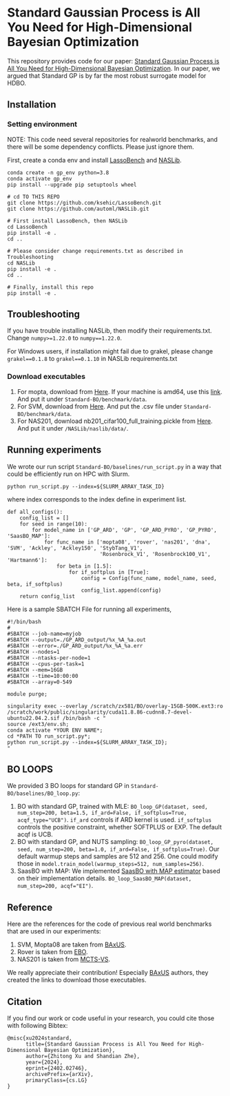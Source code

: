 # Standard Gaussian Process is All You Need for High-Dimensional Bayesian Optimization

This repository provides code for our paper: [Standard Gaussian Process is All You Need for High-Dimensional Bayesian Optimization](https://arxiv.org/abs/2402.02746).
In our paper, we argued that Standard GP is by far the most robust surrogate model for HDBO.

## Installation
### Setting environment
NOTE: This code need several repositories for realworld benchmarks, and there will be some dependency conflicts. Please just ignore them.

First, create a conda env and install [LassoBench](https://github.com/ksehic/LassoBench) and [NASLib](https://github.com/automl/NASLib).
```angular2html
conda create -n gp_env python=3.8
conda activate gp_env
pip install --upgrade pip setuptools wheel

# cd TO THIS REPO
git clone https://github.com/ksehic/LassoBench.git
git clone https://github.com/automl/NASLib.git

# First install LassoBench, then NASLib
cd LassoBench
pip install -e .
cd ..

# Please consider change requirements.txt as described in Troubleshooting
cd NASLib 
pip install -e .
cd ..

# Finally, install this repo
pip install -e .
```
## Troubleshooting
If you have trouble installing NASLib, then modify their requirements.txt. Change `numpy>=1.22.0`
to `numpy==1.22.0`.

For Windows users, if installation might fail due to grakel, please change `grakel==0.1.8` to `grakel==0.1.10` in NASLib requirements.txt

### Download executables
1. For mopta, download from [Here](https://leonard.papenmeier.io/2023/02/09/mopta08-executables.html). If your machine is amd64, use this [link](https://mopta.papenmeier.io/mopta08_amd64.exe). And put it under `Standard-BO/benchmark/data`.
2. For SVM, download from [Here](https://archive.ics.uci.edu/dataset/206/relative+location+of+ct+slices+on+axial+axis). And put the .csv file under `Standard-BO/benchmark/data`.
3. For NAS201, download nb201_cifar100_full_training.pickle from [Here](https://drive.google.com/drive/folders/1rwmkqyij3I24zn5GSO6fGv2mzdEfPIEa). And put it under `/NASLib/naslib/data/`.
## Running experiments
We wrote our run script `Standard-BO/baselines/run_script.py` in a way that could be efficiently run on HPC with Slurm.
```angular2html
python run_script.py --index=${SLURM_ARRAY_TASK_ID}
```
where index corresponds to the index define in experiment list.
```angular2html
def all_configs():
    config_list = []
    for seed in range(10):
        for model_name in ['GP_ARD', 'GP', 'GP_ARD_PYRO', 'GP_PYRO', 'SaasBO_MAP']:
            for func_name in ['mopta08', 'rover', 'nas201', 'dna', 'SVM', 'Ackley', 'Ackley150', 'StybTang_V1',
                              'Rosenbrock_V1', 'Rosenbrock100_V1', 'Hartmann6']:
                for beta in [1.5]:
                    for if_softplus in [True]:
                        config = Config(func_name, model_name, seed, beta, if_softplus)
                        config_list.append(config)
    return config_list
```

Here is a sample SBATCH File for running all experiments,
```angular2html
#!/bin/bash
#
#SBATCH --job-name=myjob
#SBATCH --output=./GP_ARD_output/%x_%A_%a.out
#SBATCH --error=./GP_ARD_output/%x_%A_%a.err
#SBATCH --nodes=1
#SBATCH --ntasks-per-node=1
#SBATCH --cpus-per-task=1
#SBATCH --mem=16GB
#SBATCH --time=10:00:00
#SBATCH --array=0-549

module purge;

singularity exec --overlay /scratch/zx581/BO/overlay-15GB-500K.ext3:ro  /scratch/work/public/singularity/cuda11.8.86-cudnn8.7-devel-ubuntu22.04.2.sif /bin/bash -c "
source /ext3/env.sh;
conda activate *YOUR ENV NAME*;
cd *PATH TO run_script.py*;
python run_script.py --index=${SLURM_ARRAY_TASK_ID};
"
```

## BO LOOPS
We provided 3 BO loops for standard GP in `Standard-BO/baselines/BO_loop.py`:
1. BO with standard GP, trained with MLE: ```BO_loop_GP(dataset, seed, num_step=200, beta=1.5, if_ard=False, if_softplus=True, acqf_type="UCB")```. `if_ard` 
controls if ARD kernel is used. `if_softplus` controls the positive constraint, whether SOFTPLUS or EXP. The default acqf is UCB.
2. BO with standard GP, and NUTS sampling: ```BO_loop_GP_pyro(dataset, seed, num_step=200, beta=1.0, if_ard=False, if_softplus=True)```. Our default warmup steps and samples are 512 and 256. One could modify those in `model.train_model(warmup_steps=512, num_samples=256)`.
3. SaasBO with MAP: We implemented [SaasBO with MAP estimator](https://arxiv.org/abs/2103.00349) based on their implementation details. `BO_loop_SaasBO_MAP(dataset, num_step=200, acqf="EI")`.

## Reference
Here are the references for the code of previous real world benchmarks that are used in our experiments:
1. SVM, Mopta08 are taken from [BAxUS](https://github.com/LeoIV/BAxUS/).
2. Rover is taken from [EBO](https://github.com/zi-w/Ensemble-Bayesian-Optimization).
3. NAS201 is taken from [MCTS-VS](https://github.com/lamda-bbo/MCTS-VS).

We really appreciate their contribution! Especially [BAxUS](https://github.com/LeoIV/BAxUS/) authors, they created the links to download those executables.

## Citation
If you find our work or code useful in your research, you could cite those with following Bibtex:
```
@misc{xu2024standard,
      title={Standard Gaussian Process is All You Need for High-Dimensional Bayesian Optimization}, 
      author={Zhitong Xu and Shandian Zhe},
      year={2024},
      eprint={2402.02746},
      archivePrefix={arXiv},
      primaryClass={cs.LG}
}
```